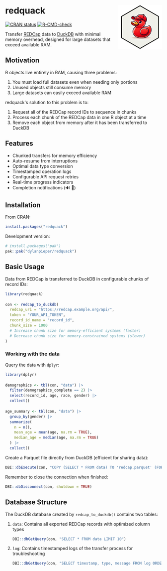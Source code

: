 # redquack <img src="man/figures/redquack-hex.png" align="right" width="140"/>

[![CRAN status](https://www.r-pkg.org/badges/version/redquack)](https://cran.r-pkg.org/package=redquack) [![R-CMD-check](https://github.com/dylanpieper/redquack/actions/workflows/R-CMD-check.yaml/badge.svg)](https://github.com/dylanpieper/redquack/actions/workflows/R-CMD-check.yaml)

Transfer [REDCap](https://www.project-redcap.org/) data to [DuckDB](https://duckdb.org/) with minimal memory overhead, designed for large datasets that exceed available RAM.

## Motivation

R objects live entirely in RAM, causing three problems:

1.  You must load full datasets even when needing only portions
2.  Unused objects still consume memory
3.  Large datasets can easily exceed available RAM

redquack's solution to this problem is to:

1.  Request all of the REDCap record IDs to sequence in chunks
2.  Process each chunk of the REDCap data in one R object at a time
3.  Remove each object from memory after it has been transferred to DuckDB

## Features

-   Chunked transfers for memory efficiency
-   Auto-resume from interruptions
-   Optimal data type conversion
-   Timestamped operation logs
-   Configurable API request retries
-   Real-time progress indicators
-   Completion notifications (🔊 🦆)

## Installation

From CRAN:

``` r
install.packages("redquack")
```

Development version:

``` r
# install.packages("pak")
pak::pak("dylanpieper/redquack")
```

## Basic Usage

Data from REDCap is transferred to DuckDB in configurable chunks of record IDs:

``` r
library(redquack)

con <- redcap_to_duckdb(
  redcap_uri = "https://redcap.example.org/api/",
  token = "YOUR_API_TOKEN",
  record_id_name = "record_id",
  chunk_size = 1000  
  # Increase chunk size for memory-efficient systems (faster)
  # Decrease chunk size for memory-constrained systems (slower)
)
```

### Working with the data

Query the data with `dplyr`:

``` r
library(dplyr)

demographics <- tbl(con, "data") |>
  filter(demographics_complete == 2) |>
  select(record_id, age, race, gender) |>
  collect()

age_summary <- tbl(con, "data") |>
  group_by(gender) |>
  summarize(
    n = n(),
    mean_age = mean(age, na.rm = TRUE),
    median_age = median(age, na.rm = TRUE)
  ) |>
  collect()
```

Create a Parquet file directly from DuckDB (efficient for sharing data):

``` r
DBI::dbExecute(con, "COPY (SELECT * FROM data) TO 'redcap.parquet' (FORMAT PARQUET)")
```

Remember to close the connection when finished:

``` r
DBI::dbDisconnect(con, shutdown = TRUE)
```

## Database Structure

The DuckDB database created by `redcap_to_duckdb()` contains two tables:

1.  `data`: Contains all exported REDCap records with optimized column types

    ``` r
    DBI::dbGetQuery(con, "SELECT * FROM data LIMIT 10")
    ```

2.  `log`: Contains timestamped logs of the transfer process for troubleshooting

    ``` r
    DBI::dbGetQuery(con, "SELECT timestamp, type, message FROM log ORDER BY timestamp")
    ```
